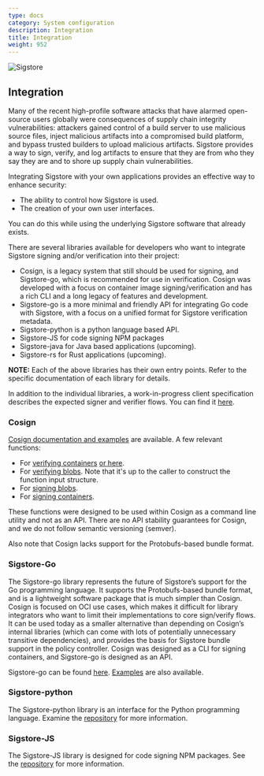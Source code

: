 ```yaml
---
type: docs
category: System configuration
description: Integration
title: Integration
weight: 952
---
```


![Sigstore](sigstore-logo_horizontal-color.svg)

## Integration

Many of the recent high-profile software attacks that have alarmed open-source users globally were consequences of supply chain integrity vulnerabilities: attackers gained control of a build server to use malicious source files, inject malicious artifacts into a compromised build platform, and bypass trusted builders to upload malicious artifacts. Sigstore provides a way to sign, verify, and log artifacts to ensure that they are from who they say they are and to shore up supply chain vulnerabilities.  

Integrating Sigstore with your own applications provides an effective way to enhance security:

- The ability to control how Sigstore is used.
- The creation of your own user interfaces.

You can do this while using the underlying Sigstore software that already exists.

There are several libraries available for developers who want to integrate Sigstore signing and/or verification into their project:

- Cosign, is a legacy system that still should be used for signing, and Sigstore-go, which is recommended for use in verification. Cosign was developed with a focus on container image signing/verification and has a rich CLI and a long legacy of features and development.
- Sigstore-go is a more minimal and friendly API for integrating Go code with Sigstore, with a focus on a unified format for Sigstore verification metadata.
- Sigstore-python is a python language based API.
- Sigstore-JS for code signing  NPM packages
- Sigstore-java for Java based applications (upcoming).
- Sigstore-rs for Rust applications (upcoming).

**NOTE:** Each of the above libraries has their own entry points.  Refer to the specific documentation of each library for details.

In addition to the individual libraries, a work-in-progress client specification describes the expected signer and verifier flows.   You can find it [here](https://docs.google.com/document/d/1kbhK2qyPPk8SLavHzYSDM8-Ueul9_oxIMVFuWMWKz0E/edit#heading=h.xib7qycxsp4i).

### Cosign

[Cosign documentation and examples](https://github.com/sigstore/cosign/blob/main/doc/cosign.md) are available.  A few relevant functions:

- For [verifying containers](https://github.com/sigstore/cosign/blob/main/pkg/cosign/verify.go#L479) [or here](https://github.com/sigstore/cosign/blob/main/pkg/cosign/verify.go#L818).
- For [verifying blobs](https://github.com/sigstore/cosign/blob/main/pkg/cosign/verify.go#L812). Note that it's up to the caller to construct the function input structure.
- For [signing blobs](https://github.com/sigstore/cosign/blob/main/cmd/cosign/cli/sign/sign_blob.go#L40).
- For [signing containers](https://github.com/sigstore/cosign/blob/main/cmd/cosign/cli/sign/sign.go#L133).

These functions were designed to be used within Cosign as a command line utility and not as an API. There are no API stability guarantees for Cosign, and we do not follow semantic versioning (semver).

Also note that Cosign lacks support for the Protobufs-based bundle format.

### Sigstore-Go

The Sigstore-go library represents the future of Sigstore’s support for the Go programming language. It supports the Protobufs-based bundle format, and is a lightweight software package that is much simpler than Cosign.  Cosign is focused on OCI use cases, which makes it difficult for library integrators who want to limit their implementations to core sign/verify flows. It can be used today as a smaller alternative than depending on Cosign’s internal libraries (which can come with lots of potentially unnecessary transitive dependencies), and provides the basis for Sigstore bundle support in the policy controller.  Cosign was designed as a CLI for signing containers, and Sigstore-go is designed as an API.

Sigstore-go can be found [here](https://github.com/sigstore/sigstore-go). [Examples](https://github.com/sigstore/sigstore-go#examples) are also available.

### Sigstore-python

The Sigstore-python library is an interface for the Python programming language. Examine the [repository](https://github.com/sigstore/sigstore-python) for more information.

### Sigstore-JS

The Sigstore-JS library is designed for code signing NPM packages.   See the [repository](https://github.com/sigstore/sigstore-js) for more information.
